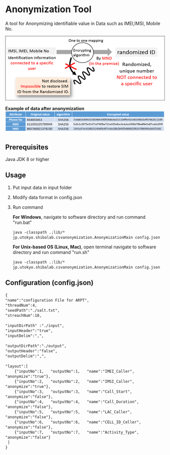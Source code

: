 # Anonymization Tool
A tool for Anonymizing identifiable value in Data such as IMEI,IMSI, Mobile No.

![Screenshot](docs/anony1.png)

**Example of data after anonymization**
![Screenshot](docs/anony2.png)


## Prerequisites
Java JDK 8 or higher

## Usage

1. Put input data in input folder
2. Modify data format in config.json 
3. Run command 

    **For Windows**, navigate to software directory and run command "run.bat"
    ```
    java -classpath .;lib/* jp.utokyo.shibalab.csvanonymization.AnonymizationMain config.json
    ```
    **For Unix-based OS (Linux, Mac)**, open terminal navigate to software directory and run command "run.sh"
    ```
    java -classpath .:lib/* jp.utokyo.shibalab.csvanonymization.AnonymizationMain config.json
    ```




## Configuration (config.json)
```
{
"name":"configuration File for ARPT",
"threadNum":4,
"seedPath":"./salt.txt",
"streachNum":10,

"inputDirPath" :"./input",
"inputHeader":"true",
"inputDelim":",",

"outputDirPath":"./output",
"outputHeader":"false",
"outputDelim":",",

"layout":[
	{"inputNo":1,   "outputNo":1,   "name":"IMEI_Caller",         "anonymize":"true"},
	{"inputNo":2,   "outputNo":2,   "name":"IMSI_Caller",         "anonymize":"true"},
	{"inputNo":3,   "outputNo":3,   "name":"Call_Start",          "anonymize":"false"},
	{"inputNo":4,   "outputNo":4,   "name":"Call_Duration",       "anonymize":"false"},
	{"inputNo":5,   "outputNo":5,   "name":"LAC_Caller",		  "anonymize":"false"},
	{"inputNo":6,   "outputNo":6,   "name":"CELL_ID_Celler",      "anonymize":"false"},
	{"inputNo":7,   "outputNo":7,   "name":"Activity_Type",       "anonymize":"false"}
 ]
}

```
